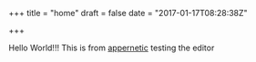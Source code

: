 +++
title = "home"
draft = false
date = "2017-01-17T08:28:38Z"

+++

Hello World!!! 
This is from [appernetic][1]
testing the editor

  [1]: https://appernetic.io/
